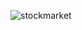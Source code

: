 

![stockmarket](https://user-images.githubusercontent.com/124645398/225319274-5bd3d31f-701f-474d-a9ee-03eefb8c2bf3.jpg)
